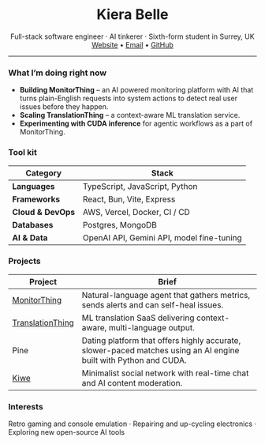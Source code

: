 <h1 align="center">Kiera Belle</h1>
<p align="center">
  Full-stack software engineer · AI tinkerer · Sixth-form student in Surrey, UK  
  <br>
  <a href="https://kiera.sh">Website</a> • <a href="mailto:hi@kiera.sh">Email</a> • <a href="https://github.com/kieradev">GitHub</a>
</p>

---

### What I’m doing right now
- **Building MonitorThing** – an AI powered monitoring platform with AI that turns plain-English requests into system actions to detect real user issues before they happen.  
- **Scaling TranslationThing** – a context-aware ML translation service.  
- **Experimenting with CUDA inference** for agentic workflows as a part of MonitorThing.

### Tool kit
| Category    | Stack |
|-------------|-------|
| **Languages** | TypeScript, JavaScript, Python |
| **Frameworks** | React, Bun, Vite, Express |
| **Cloud & DevOps** | AWS, Vercel, Docker, CI / CD |
| **Databases** | Postgres, MongoDB |
| **AI & Data** | OpenAI API, Gemini API, model fine-tuning |

### Projects
| Project | Brief |
|---------|-------|
| [MonitorThing](https://monitorthing.com) | Natural-language agent that gathers metrics, sends alerts and can self-heal issues. |
| [TranslationThing](https://translationthing.com) | ML translation SaaS delivering context-aware, multi-language output. |
| Pine | Dating platform that offers highly accurate, slower-paced matches using an AI engine built with Python and CUDA. |
| [Kiwe](https://github.com/kieradev/kiwe) | Minimalist social network with real-time chat and AI content moderation. |

### Interests
Retro gaming and console emulation · Repairing and up-cycling electronics · Exploring new open-source AI tools
